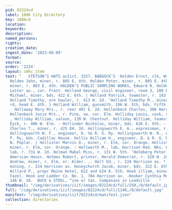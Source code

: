 ```yaml
---
pid: 02224cd
label: 1886 City Directory
key: 1886cd
location: 
keywords: 
description: 
named_persons: 
rights: 
creation_date: 
ingest_date: '2023-08-09'
format: 
source: 
order: '2224'
layout: cmhc_item
text: "   STETSON’S HATS ac2ict. 3227. BABGOCK’S  Holden Ernst, clk, Wyman’s Place.
  Holden John, miner, r. 805 E. 4th. Holden Peter, miner, r. 805 E. 4th. Holden Robert,
  miner, r. 803 E. 4th. HOLDEN’S PUBLIC SAMPLING WORKS, Edward R. Holden, propr.,
  Leiter av., cor. Front. Holland George, civil engineer, room 3, 108 E. 4th. Holland
  Michael, miner, bds. 422 E. 6th. | Holland Patrick, teamster, r. 143 E. Chestnut.
  Holland Timothy, ore hauler, r. 413 W. 2d. ‘Holland Timothy M., miner, r. Strayhorse
  rd, head E. 4th. } Holland William, gunsmith, 106 W. 5th, bds. Fifth Avenue otel.
  . Hollaway Mary Mrs., r. rear 40] E. 2d. Hollenbeck Charles, 306 Harrison av. ;
  Hollenbeck Josie Mrs., r. Pine, sw. cor. Elm. Holliday Louis, cook, r. 131 W. 2d.
  , Holliday William, saloon, 139 W. Chestnut. Holliday William, teamster, J, W. Ten
  Eyck, r. 406 W. Elm. - Hollinder Nicholas, miner, bds. 626 E. 5th. - Hollingshead
  Charles T., miner, r. 425 EH. 3d. Hollingsworth E. A., expressman, r. 136 EH. 3d.
  Hollingsworth W. F., engineer, D. %& R. G. Ry. Hollingsworth W. R., engineer, U.
  P. Ry, bds. Cadillac House. Hollis William H., engineer, D. & R. G. Ry, r. 1514
  N. Poplar. | Hollister Marvin D., miner, r. Elm, cor. Orange. Hollister Wesley E.,
  miner, r. Elm, cor. Orange. : Hollwarth M., lab, Harrison Red. Wks. Holm Nels. C.,
  lab, r. 731 W. 2d. Holman Mabel Miss, r. 131 W. 5th. ‘Holmberg Peter, lab, bds.
  American Housc. Holmes Robert, printer, Herald Democrat, r. 320 W. 2d. Holmstrom
  Andrew, miner, r. Elm, nr. Alder. .. Holt Ed., r. 224 Harrison av. * Holt John,
  mining, r. 224 Harrison av. Honeychurch Jacob, miner, bds. 322 E. 6th. Honsinger
  Willard P., propr Maine Hotel, 622 and G24 K. 5th. Hook illiam, miner, r. 602 N.
  Fazel. Hook and Ladder Co. No. 1, 704 Harrison av. .Hooker Cynthia Mrs., boarding,
  146 W. 3d.  BUCK & STEEL, “ine or tas. Companies in Leadville    "
thumbnail: "/img/derivatives/iiif/images/02224cd/full/250,/0/default.jpg"
full: "/img/derivatives/iiif/images/02224cd/full/1140,/0/default.jpg"
manifest: "/img/derivatives/iiif/02224cd/manifest.json"
collection: directories
---
```


